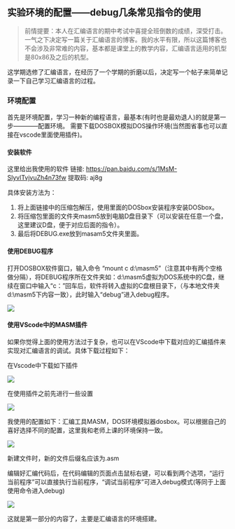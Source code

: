 ## 实验环境的配置——debug几条常见指令的使用

> 前情提要：本人在汇编语言的期中考试中喜提全班倒数的成绩，深受打击。一气之下决定写一篇关于汇编语言的博客。我的水平有限，所以这篇博客也不会涉及非常难的内容，基本都是课堂上的教学内容，汇编语言适用的机型是80x86及之后的机型。

这学期选修了汇编语言，在经历了一个学期的折磨以后，决定写一个帖子来简单记录一下自己学习汇编语言的过程。

### 环境配置
首先是环境配置，学习一种新的编程语言，最基本(有时也是最劝退人)的就是第一步————配置环境。
需要下载DOSBOX模拟DOS操作环境(当然图省事也可以直接在vscode里面使用插件)。

#### 安装软件
这里给出我使用的软件
链接: https://pan.baidu.com/s/1MsM-SlyvlTvjvuZh4n73fw 提取码: aj8g

具体安装方法为：

1. 将上面链接中的压缩包解压，使用里面的DOSbox安装程序安装DOSbox。
2. 将压缩包里面的文件夹masm5放到电脑D盘目录下（可以安装在任意一个盘，这里建议D盘，便于对应后面的指令）。
3. 最后将DEBUG.exe放到masam5文件夹里面。

#### 使用DEBUG程序
打开DOSBOX软件窗口，输入命令
“mount c d:\masm5”（注意其中有两个空格做分隔），将DEBUG程序所在文件夹如：d:\masm5虚拟为DOS系统中的C盘，继续在窗口中输入“c：”回车后，软件将转入虚拟的C盘根目录下，（与本地文件夹d:\masm5下内容一致），此时输入“debug”进入debug程序。

<img src="http://image.slugyao.top/assembly/%E5%B1%8F%E5%B9%95%E6%88%AA%E5%9B%BE%202025-01-19%20222443.png">





#### 使用VScode中的MASM插件

如果你觉得上面的使用方法过于复杂，也可以在VScode中下载对应的汇编插件来实现对汇编语言的调试。具体下载过程如下：

在Vscode中下载如下插件

<img src="http://image.slugyao.top/assembly/%E5%B1%8F%E5%B9%95%E6%88%AA%E5%9B%BE%202025-01-20%20095107.png">

在使用插件之前先进行一些设置

<img src="http://image.slugyao.top/assembly/%E5%B1%8F%E5%B9%95%E6%88%AA%E5%9B%BE%202025-01-20%20101726.png">

我使用的配置如下：汇编工具MASM，DOS环境模拟器dosbox。可以根据自己的喜好选择不同的配置，这里我和老师上课的环境保持一致。

<img src="http://image.slugyao.top/assembly/%E5%B1%8F%E5%B9%95%E6%88%AA%E5%9B%BE%202025-01-20%20101919.png">

新建文件时，新的文件后缀名应该为.asm

编辑好汇编代码后，在代码编辑的页面点击鼠标右键，可以看到两个选项，“运行当前程序”可以直接执行当前程序，“调试当前程序”可进入debug模式(等同于上面使用命令进入debug)

<img src="http://image.slugyao.top/assembly/%E5%B1%8F%E5%B9%95%E6%88%AA%E5%9B%BE%202025-01-20%20101130.png">



这就是第一部分的内容了，主要是汇编语言的环境搭建。
